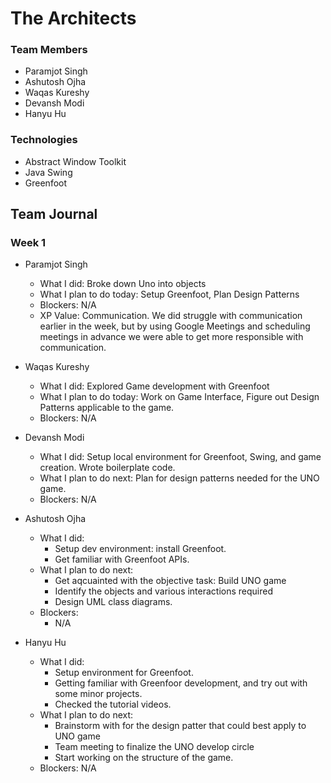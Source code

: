 # The Architects

### Team Members
- Paramjot Singh
- Ashutosh Ojha
- Waqas Kureshy
- Devansh Modi
- Hanyu Hu

### Technologies
- Abstract Window Toolkit
- Java Swing
- Greenfoot

## Team Journal

### Week 1
- Paramjot Singh
   - What I did: Broke down Uno into objects
   - What I plan to do today: Setup Greenfoot, Plan Design Patterns
   - Blockers: N/A
   - XP Value: Communication. We did struggle with communication earlier in the week, but by using Google Meetings and scheduling meetings in advance we were able to get more responsible with communication. 
    
- Waqas Kureshy
   - What I did: Explored Game development with Greenfoot
   - What I plan to do today: Work on Game Interface, Figure out Design Patterns applicable to the game.
   - Blockers: N/A


- Devansh Modi
   - What I did: Setup local environment for Greenfoot, Swing, and game creation. Wrote boilerplate code.
   - What I plan to do next: Plan for design patterns needed for the UNO game.
   - Blockers: N/A

- Ashutosh Ojha
   - What I did: 
      - Setup dev environment: install Greenfoot.
      - Get familiar with Greenfoot APIs.
   - What I plan to do next: 
      - Get aqcuainted with the objective task: Build UNO game
      - Identify the objects and various interactions required
      - Design UML class diagrams.
   - Blockers: 
      - N/A

- Hanyu Hu
   - What I did: 
     - Setup environment for Greenfoot.
     - Getting familiar with Greenfoor development, and try out with some minor projects.
     - Checked the tutorial videos.
   - What I plan to do next: 
     - Brainstorm with for the design patter that could best apply to UNO game
     - Team meeting to finalize the UNO develop circle
     - Start working on the structure of the game.
   - Blockers: N/A
      

